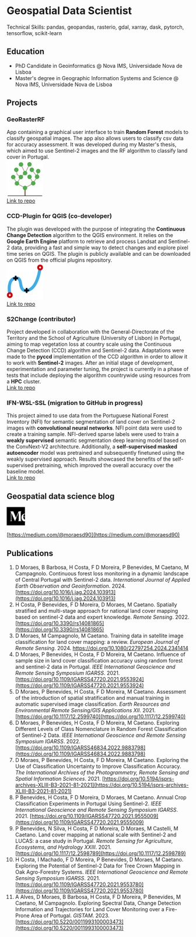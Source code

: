 # Geospatial Data Scientist
Technical Skills: pandas, geopandas, rasterio, gdal, xarray, dask, pytorch, tensorflow, scikit-learn

## Education
- PhD Candidate in Geoinformatics @ Nova IMS, Universidade Nova de Lisboa
- Master's degree in Geographic Information Systems and Science @ Nova IMS, Universidade Nova de Lisboa

## Projects
### GeoRasterRF
App containing a graphical user interface to train **Random Forest** models to classify geospatial images. The app also allows users to classify csv data for accuracy assessment. It was developed during my Master's thesis, which aimed to use Sentinel-2 images and the RF algorithm to classify land cover in Portugal.  
<img src="/assets/img/GeoRFIcon.svg" alt="GeoRasterRFIcon" width="100" height="100">  
[Link to repo](https://github.com/danielm09/GeoRasterRF)
### CCD-Plugin for QGIS (co-developer)
The plugin was developed with the purpose of integrating the **Continuous Change Detection** algorithm to the QGIS environment. It relies on the **Google Earth Engine** platform to retrieve and process Landsat and Sentinel-2 data, providing a fast and simple way to detect changes and explore pixel time series on QGIS. The plugin is publicly available and can be downloaded on QGIS from the official plugins repository.    
<img src="/assets/img/ccd_plugin.svg" alt="CCD-PluginIcon" width="100" height="100">  
[Link to repo](https://github.com/SMByC/CCD-Plugin)
### S2Change (contributor)
Project developed in collaboration with the General-Directorate of the Territory and the School of Agriculture (University of Lisbon) in Portugal, aiming to map vegetation loss at country scale using the Continuous Change Detection (CCD) algorithm and Sentinel-2 data. Adaptations were made to the **pyccd** implementation of the CCD algorithm in order to allow it to work with **Sentinel-2** images. After an initial stage of development, experimentation and parameter tuning, the project is currently in a phase of tests that include deploying the algorithm countrywide using resources from a **HPC** cluster.  
[Link to repo](https://github.com/manuelcampagnolo/S2CHANGE)
### IFN-WSL-SSL (migration to GitHub in progress)
This project aimed to use data from the Portuguese National Forest Inventory (NFI) for semantic segmentation of land cover on Sentinel-2 images with **convolutional neural networks**. NFI point data were used to create a training sample. NFI-derived sparse labels were used to train a **weakly supervised** semantic segmentation deep learning model based on the ConvNext-V2 architecture. Additionally, a **self-supervised masked autoencoder** model was pretrained and subsequently finetuned using the weakly supervised approach. Results showcased the benefits of the self-supervised pretraining, which improved the overall accuracy over the baseline model.  
[Link to repo](https://github.com/danielm09/IFN_WSL_Deploy)

## Geospatial data science blog
<img src="/assets/img/medium_icon.png" alt="MediumIcon" width="50" height="50">

[https://medium.com/@moraesd90](https://medium.com/@moraesd90)


## Publications
1. D Moraes, B Barbosa, H Costa, F D Moreira, P Benevides, M Caetano, M Campagnolo. Continuous forest loss monitoring in a dynamic landscape of Central Portugal with Sentinel-2 data. *International Journal of Applied Earth Observation and Geoinformation*. 2024. [https://doi.org/10.1016/j.jag.2024.103913](https://doi.org/10.1016/j.jag.2024.103913)
2. H Costa, P Benevides, F D Moreira, D Moraes, M Caetano. Spatially stratified and multi-stage approach for national land cover mapping based on sentinel-2 data and expert knowledge. *Remote Sensing*. 2022. [https://doi.org/10.3390/rs14081865](https://doi.org/10.3390/rs14081865)
3. D Moraes, M Campagnolo, M Caetano. Training data in satellite image classification for land cover mapping: a review. *European Journal of Remote Sensing*. 2024. https://doi.org/10.1080/22797254.2024.2341414
4. D Moraes, P Benevides, H Costa, F D Moreira, M Caetano. Influence of sample size in land cover classification accuracy using random forest and sentinel-2 data in Portugal. *IEEE International Geoscience and Remote Sensing Symposium IGARSS*. 2021. [https://doi.org/10.1109/IGARSS47720.2021.9553924](https://doi.org/10.1109/IGARSS47720.2021.9553924)
5.  D Moraes, P Benevides, H Costa, F D Moreira, M Caetano. Assessment of the introduction of spatial stratification and manual training in automatic supervised image classification. *Earth Resources and Environmental Remote Sensing/GIS Applications XII*. 2021. [https://doi.org/10.1117/12.2599740](https://doi.org/10.1117/12.2599740)
6.  D Moraes, P Benevides, H Costa, F D Moreira, M Caetano. Exploring Different Levels of Class Nomenclature in Random Forest Classification of Sentinel-2 Data. *IEEE International Geoscience and Remote Sensing Symposium IGARSS*. 2022. [https://doi.org/10.1109/IGARSS46834.2022.9883798](https://doi.org/10.1109/IGARSS46834.2022.9883798)
7.  D Moraes, P Benevides, H Costa, F D Moreira, M Caetano. Exploring the Use of Classification Uncertainty to Improve Classification Accuracy. *The International Archives of the Photogrammetry, Remote Sensing and Spatial Information Sciences*. 2021. [https://doi.org/10.5194/isprs-archives-XLIII-B3-2021-81-2021](https://doi.org/10.5194/isprs-archives-XLIII-B3-2021-81-2021)
8.  P Benevides, H Costa, F D Moreira, D Moraes, M Caetano. Annual Crop Classification Experiments in Portugal Using Sentinel-2. *IEEE International Geoscience and Remote Sensing Symposium IGARSS*. 2021. [https://doi.org/10.1109/IGARSS47720.2021.9555009](https://doi.org/10.1109/IGARSS47720.2021.9555009)
9.  P Benevides, N Silva, H Costa, F D Moreira, D Moraes, M Castelli, M Caetano. Land cover mapping at national scale with Sentinel-2 and LUCAS: a case study in Portugal. *Remote Sensing for Agriculture, Ecosystems, and Hydrology XXIII*. 2021. [https://doi.org/10.1117/12.2598789](https://doi.org/10.1117/12.2598789)
10.  H Costa, I Machado, F D Moreira, P Benevides, D Moraes, M Caetano. Exploring the Potential of Sentinel-2 Data for Tree Crown Mapping in Oak Agro-Forestry Systems. *IEEE International Geoscience and Remote Sensing Symposium IGARSS*. 2021. [https://doi.org/10.1109/IGARSS47720.2021.9553780](https://doi.org/10.1109/IGARSS47720.2021.9553780)
11.  A Alves, D Moraes, B Barbosa, H Costa, F D Moreira, P Benevides, M Caetano, M Campagnolo. Exploring Spectral Data, Change Detection Information and Trajectories for Land Cover Monitoring over a Fire-Prone Area of Portugal. *GISTAM*. 2023. [https://doi.org/10.5220/0011993100003473](https://doi.org/10.5220/0011993100003473)
   
